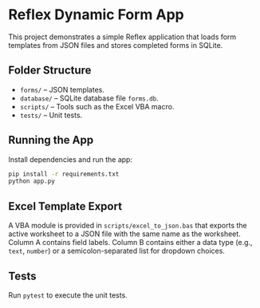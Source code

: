 # Reflex Dynamic Form App

This project demonstrates a simple Reflex application that loads form templates from JSON files and stores completed forms in SQLite.

## Folder Structure
- `forms/` – JSON templates.
- `database/` – SQLite database file `forms.db`.
- `scripts/` – Tools such as the Excel VBA macro.
- `tests/` – Unit tests.

## Running the App
Install dependencies and run the app:
```bash
pip install -r requirements.txt
python app.py
```

## Excel Template Export
A VBA module is provided in `scripts/excel_to_json.bas` that exports the active worksheet to a JSON file with the same name as the worksheet. Column A contains field labels. Column B contains either a data type (e.g., `text`, `number`) or a semicolon-separated list for dropdown choices.

## Tests
Run `pytest` to execute the unit tests.
